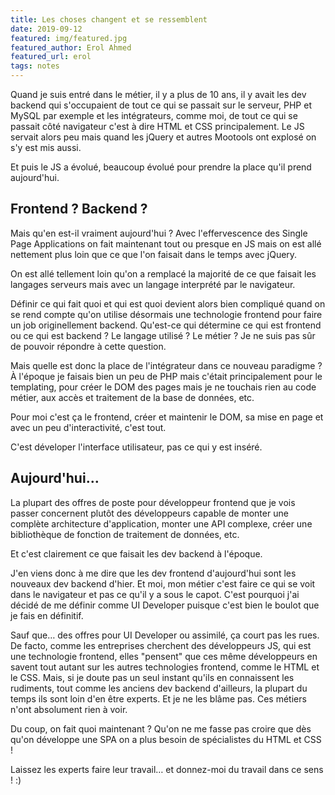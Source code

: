 ```yaml
---
title: Les choses changent et se ressemblent
date: 2019-09-12
featured: img/featured.jpg
featured_author: Erol Ahmed
featured_url: erol
tags: notes
---
```


Quand je suis entré dans le métier, il y a plus de 10 ans, il y avait les dev backend qui s'occupaient de tout ce qui se passait sur le serveur, PHP et MySQL par exemple et les intégrateurs, comme moi, de tout ce qui se passait côté navigateur c'est à dire HTML et CSS principalement. Le JS servait alors peu mais quand les jQuery et autres Mootools ont explosé on s'y est mis aussi.

<!-- excerpt -->

Et puis le JS a évolué, beaucoup évolué pour prendre la place qu'il prend aujourd'hui.

## Frontend ? Backend ?

Mais qu'en est-il vraiment aujourd'hui ? Avec l'effervescence des Single Page Applications on fait maintenant tout ou presque en JS mais on est allé nettement plus loin que ce que l'on faisait dans le temps avec jQuery.

On est allé tellement loin qu'on a remplacé la majorité de ce que faisait les langages serveurs mais avec un langage interprété par le navigateur.

Définir ce qui fait quoi et qui est quoi devient alors bien compliqué quand on se rend compte qu'on utilise désormais une technologie frontend pour faire un job originellement backend. Qu'est-ce qui détermine ce qui est frontend ou ce qui est backend ? Le langage utilisé ? Le métier ? Je ne suis pas sûr de pouvoir répondre à cette question.

Mais quelle est donc la place de l'intégrateur dans ce nouveau paradigme ? À l'époque je faisais bien un peu de PHP mais c'était principalement pour le templating, pour créer le DOM des pages mais je ne touchais rien au code métier, aux accès et traitement de la base de données, etc.

Pour moi c'est ça le frontend, créer et maintenir le DOM, sa mise en page et avec un peu d'interactivité, c'est tout.

C'est déveloper l'interface utilisateur, pas ce qui y est inséré.

## Aujourd'hui…

La plupart des offres de poste pour développeur frontend que je vois passer concernent plutôt des développeurs capable de monter une complète architecture d'application, monter une API complexe, créer une bibliothèque de fonction de traitement de données, etc.

Et c'est clairement ce que faisait les dev backend à l'époque.

J'en viens donc à me dire que les dev frontend d'aujourd'hui sont les nouveaux dev backend d'hier. Et moi, mon métier c'est faire ce qui se voit dans le navigateur et pas ce qu'il y a sous le capot. C'est pourquoi j'ai décidé de me définir comme UI Developer puisque c'est bien le boulot que je fais en définitif.

Sauf que… des offres pour UI Developer ou assimilé, ça court pas les rues. De facto, comme les entreprises cherchent des développeurs JS, qui est une technologie frontend, elles "pensent" que ces même développeurs en savent tout autant sur les autres technologies frontend, comme le HTML et le CSS. Mais, si je doute pas un seul instant qu'ils en connaissent les rudiments, tout comme les anciens dev backend d'ailleurs, la plupart du temps ils sont loin d'en être experts. Et je ne les blâme pas. Ces métiers n'ont absolument rien à voir.

Du coup, on fait quoi maintenant ? Qu'on ne me fasse pas croire que dès qu'on développe une SPA on a plus besoin de spécialistes du HTML et CSS !

Laissez les experts faire leur travail… et donnez-moi du travail dans ce sens ! :)
